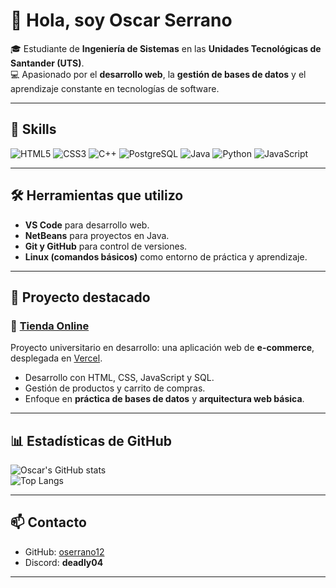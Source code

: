 # 👋 Hola, soy Oscar Serrano  

🎓 Estudiante de **Ingeniería de Sistemas** en las **Unidades Tecnológicas de Santander (UTS)**.  
💻 Apasionado por el **desarrollo web**, la **gestión de bases de datos** y el aprendizaje constante en tecnologías de software.  

---

## 🚀 Skills  

![HTML5](https://img.shields.io/badge/HTML5-E34F26?style=for-the-badge&logo=html5&logoColor=white)
![CSS3](https://img.shields.io/badge/CSS3-1572B6?style=for-the-badge&logo=css3&logoColor=white)
![C++](https://img.shields.io/badge/C++-00599C?style=for-the-badge&logo=cplusplus&logoColor=white)
![PostgreSQL](https://img.shields.io/badge/PostgreSQL-4169E1?style=for-the-badge&logo=postgresql&logoColor=white)
![Java](https://img.shields.io/badge/Java-007396?style=for-the-badge&logo=java&logoColor=white)
![Python](https://img.shields.io/badge/Python-3776AB?style=for-the-badge&logo=python&logoColor=white)
![JavaScript](https://img.shields.io/badge/JavaScript-F7DF1E?style=for-the-badge&logo=javascript&logoColor=black)

---

## 🛠️ Herramientas que utilizo  

- **VS Code** para desarrollo web.  
- **NetBeans** para proyectos en Java.  
- **Git y GitHub** para control de versiones.  
- **Linux (comandos básicos)** como entorno de práctica y aprendizaje.  

---

## 📂 Proyecto destacado  

### 🛒 [Tienda Online](https://github.com/oserrano12/tienda_online)  
Proyecto universitario en desarrollo: una aplicación web de **e-commerce**, desplegada en [Vercel](https://tienda-online-dusky.vercel.app/).  
- Desarrollo con HTML, CSS, JavaScript y SQL.  
- Gestión de productos y carrito de compras.  
- Enfoque en **práctica de bases de datos** y **arquitectura web básica**.  

---

## 📊 Estadísticas de GitHub  

![Oscar's GitHub stats](https://github-readme-stats.vercel.app/api?username=oserrano12&show_icons=true&theme=tokyonight)  
![Top Langs](https://github-readme-stats.vercel.app/api/top-langs/?username=oserrano12&layout=compact&theme=tokyonight)  

---

## 📫 Contacto  

- GitHub: [oserrano12](https://github.com/oserrano12)  
- Discord: **deadly04**  

---
